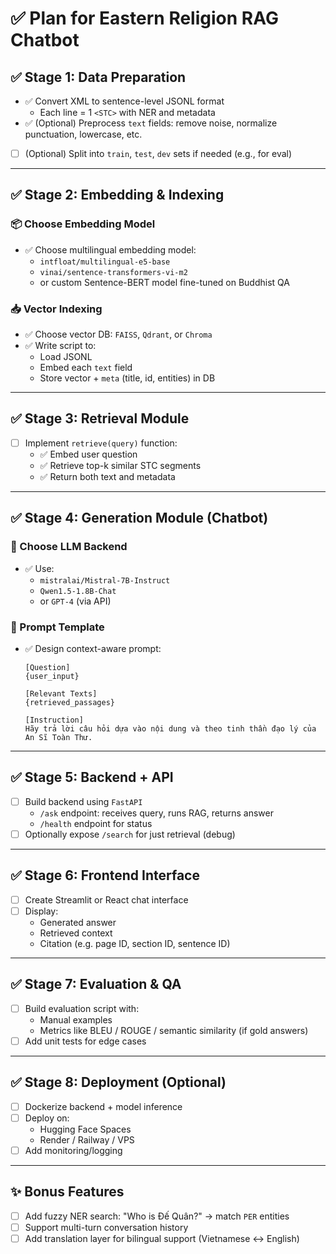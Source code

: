
# ✅ Plan for Eastern Religion RAG Chatbot

## ✅ Stage 1: Data Preparation
- ✅ Convert XML to sentence-level JSONL format
  - Each line = 1 `<STC>` with NER and metadata
- ✅ (Optional) Preprocess `text` fields: remove noise, normalize punctuation, lowercase, etc.
- [ ] (Optional) Split into `train`, `test`, `dev` sets if needed (e.g., for eval)

---

## ✅ Stage 2: Embedding & Indexing

### 📦 Choose Embedding Model
- ✅ Choose multilingual embedding model:
  - `intfloat/multilingual-e5-base`
  - `vinai/sentence-transformers-vi-m2`
  - or custom Sentence-BERT model fine-tuned on Buddhist QA

### 📥 Vector Indexing
- ✅ Choose vector DB: `FAISS`, `Qdrant`, or `Chroma`
- ✅ Write script to:
  - Load JSONL
  - Embed each `text` field
  - Store vector + `meta` (title, id, entities) in DB

---

## ✅ Stage 3: Retrieval Module

- [ ] Implement `retrieve(query)` function:
  - ✅ Embed user question
  - ✅ Retrieve top-k similar STC segments
  - ✅ Return both text and metadata

---

## ✅ Stage 4: Generation Module (Chatbot)

### 🧠 Choose LLM Backend
- ✅ Use:
  - `mistralai/Mistral-7B-Instruct`
  - `Qwen1.5-1.8B-Chat`
  - or `GPT-4` (via API)

### 📜 Prompt Template
- ✅ Design context-aware prompt:
  ```text
  [Question]
  {user_input}

  [Relevant Texts]
  {retrieved_passages}

  [Instruction]
  Hãy trả lời câu hỏi dựa vào nội dung và theo tinh thần đạo lý của An Sĩ Toàn Thư.
  ```

---

## ✅ Stage 5: Backend + API

- [ ] Build backend using `FastAPI`
  - `/ask` endpoint: receives query, runs RAG, returns answer
  - `/health` endpoint for status
- [ ] Optionally expose `/search` for just retrieval (debug)

---

## ✅ Stage 6: Frontend Interface

- [ ] Create Streamlit or React chat interface
- [ ] Display:
  - Generated answer
  - Retrieved context
  - Citation (e.g. page ID, section ID, sentence ID)

---

## ✅ Stage 7: Evaluation & QA

- [ ] Build evaluation script with:
  - Manual examples
  - Metrics like BLEU / ROUGE / semantic similarity (if gold answers)
- [ ] Add unit tests for edge cases

---

## ✅ Stage 8: Deployment (Optional)

- [ ] Dockerize backend + model inference
- [ ] Deploy on:
  - Hugging Face Spaces
  - Render / Railway / VPS
- [ ] Add monitoring/logging

---

## ✨ Bonus Features

- [ ] Add fuzzy NER search: "Who is Đế Quân?" → match `PER` entities
- [ ] Support multi-turn conversation history
- [ ] Add translation layer for bilingual support (Vietnamese ↔ English)

